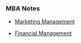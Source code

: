 ### MBA Notes ###

- [Marketing Management](./marketing_management/readme.md)

- [Financial Management](./financial_management/financial_management.md)